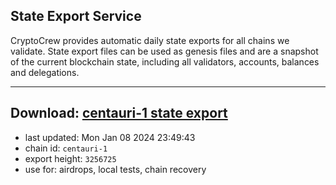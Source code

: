 ## State Export Service
CryptoCrew provides automatic daily state exports for all chains we validate. State export files can be used as genesis files and are a snapshot of the current blockchain state, including all validators, accounts, balances and delegations.

---
**Download: [centauri-1 state export](https://dl.ccvalidators.com/SERVICE/composable/centauri-1_export_3256725.json)**
---

- last updated: Mon Jan 08 2024 23:49:43
- chain id: `centauri-1`
- export height: `3256725`
- use for: airdrops, local tests, chain recovery
